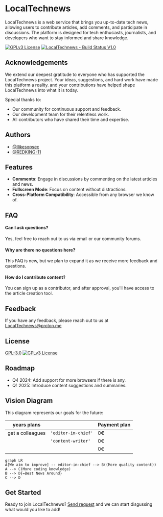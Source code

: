 # LocalTechnews
LocalTechnews is a web service that brings you up-to-date tech news, allowing users to contribute articles, add comments, and participate in discussions. The platform is designed for tech enthusiasts, journalists, and developers who want to stay informed and share knowledge.

[![GPLv3 License](https://img.shields.io/badge/License-GPL%20v3-yellow.svg&logoSize=10)](https://opensource.org/license/gpl-3-0)
[![LocalTechnews - Build Status V1.0](https://img.shields.io/badge/LocalTechnews-Build_Status_V1.0-darkred?style=for-the-badge)](https://)

## Acknowledgements
We extend our deepest gratitude to everyone who has supported the LocalTechnews project. Your ideas, suggestions, and hard work have made this platform a reality. and your contributions have helped shape LocalTechnews into what it is today.

Special thanks to:
- Our community for continuous support and feedback.
- Our development team for their relentless work.
- All contributors who have shared their time and expertise.
## Authors

- [@Ilikesopsec](https://www.github.com/ilikeopsec)
- [@REDKING-11](https://www.github.com/redking-11)
## Features

- **Comments**: Engage in discussions by commenting on the latest articles and news.
- **Fullscreen Mode**: Focus on content without distractions.
- **Cross-Platform Compatibility**: Accessible from any browser we know of.


## FAQ

#### Can I ask questions?
Yes, feel free to reach out to us via email or our community forums.

#### Why are there no questions here?
This FAQ is new, but we plan to expand it as we receive more feedback and questions.

#### How do I contribute content?
You can sign up as a contributor, and after approval, you'll have access to the article creation tool.

## Feedback

If you have any feedback, please reach out to us at LocalTechnews@proton.me


## License

[GPL-3.0](https://choosealicense.com/licenses/gpl-3.0/)
[![GPLv3 License](https://img.shields.io/badge/License-GPL%20v3-yellow.svg)](https://opensource.org/license/gpl-3-0)

## Roadmap

- Q4 2024: Add support for more browsers if there is any.
- Q1 2025: Introduce content suggestions and summaries.

## Vision Diagram

This diagram represents our goals for the future:

|years plans     |                               |Payment plan  |
|----------------|-------------------------------|--------------|
|get a colleagues|`'editor-in-chief'`            |   0€         |
|                |`'content-writer'`             |   0€         |
|                |                               |   0€         |

```mermaid
graph LR
A[We aim to improve] -- editor-in-chief --> B((More quality content))
A --> C(More coding knowledge)
B --> D{=Best News Around}
C --> D
```

## Get Started

Ready to join LocalTechnews? [Send request](https://localtechnews.github.io) and we can start disgussing what would you like to add!
